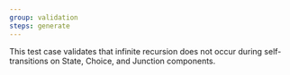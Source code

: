 ```yaml
---
group: validation
steps: generate
---
```

This test case validates that infinite recursion does not occur during self-transitions on State, Choice, and Junction components.